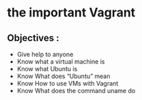# the important Vagrant 
##  Objectives :
*  Give help to anyone
*  Know what a virtual machine is 
*  Know what Ubuntu is
*  Know What does “Ubuntu” mean
*  Know How to use VMs with Vagrant
*  Know What does the command uname do

